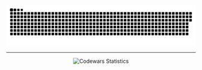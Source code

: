 <p align="center">
 <img width="600" src="assets/github-snake.svg" alt="snake"/>
</p>
<!-- ![](https://github-profile-summary-cards.vercel.app/api/cards/profile-details?username=daniilshat&theme=solarized_dark) -->


<hr>

<p align="center">
  <img src="https://github.r2v.ch/codewars?user=RomanS1994&top_languages=true" alt="Codewars Statistics" />
</p>
